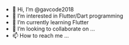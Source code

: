 - 👋 Hi, I’m @gavcode2018
- 👀 I’m interested in Flutter/Dart programming
- 🌱 I’m currently learning Flutter
- 💞️ I’m looking to collaborate on ...
- 📫 How to reach me ...

<!---
gavcode2018/gavcode2018 is a ✨ special ✨ repository because its `README.md` (this file) appears on your GitHub profile.
You can click the Preview link to take a look at your changes.
--->
